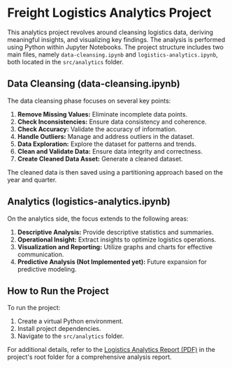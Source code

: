 # Freight Logistics Analytics Project

This analytics project revolves around cleansing logistics data, deriving meaningful insights, and visualizing key findings. The analysis is performed using Python within Jupyter Notebooks. The project structure includes two main files, namely `data-cleansing.ipynb` and `logistics-analytics.ipynb`, both located in the `src/analytics` folder.

## Data Cleansing (data-cleansing.ipynb)

The data cleansing phase focuses on several key points:

1. **Remove Missing Values:** Eliminate incomplete data points.
2. **Check Inconsistencies:** Ensure data consistency and coherence.
3. **Check Accuracy:** Validate the accuracy of information.
4. **Handle Outliers:** Manage and address outliers in the dataset.
5. **Data Exploration:** Explore the dataset for patterns and trends.
6. **Clean and Validate Data:** Ensure data integrity and correctness.
7. **Create Cleaned Data Asset:** Generate a cleaned dataset.

The cleaned data is then saved using a partitioning approach based on the year and quarter.

## Analytics (logistics-analytics.ipynb)

On the analytics side, the focus extends to the following areas:

1. **Descriptive Analysis:** Provide descriptive statistics and summaries.
2. **Operational Insight:** Extract insights to optimize logistics operations.
3. **Visualization and Reporting:** Utilize graphs and charts for effective communication.
4. **Predictive Analysis (Not Implemented yet):** Future expansion for predictive modeling.

## How to Run the Project

To run the project:

1. Create a virtual Python environment.
2. Install project dependencies.
3. Navigate to the `src/analytics` folder.

For additional details, refer to the [Logistics Analytics Report (PDF)](./logistics-analytics-report.pdf)
 in the project's root folder for a comprehensive analysis report.